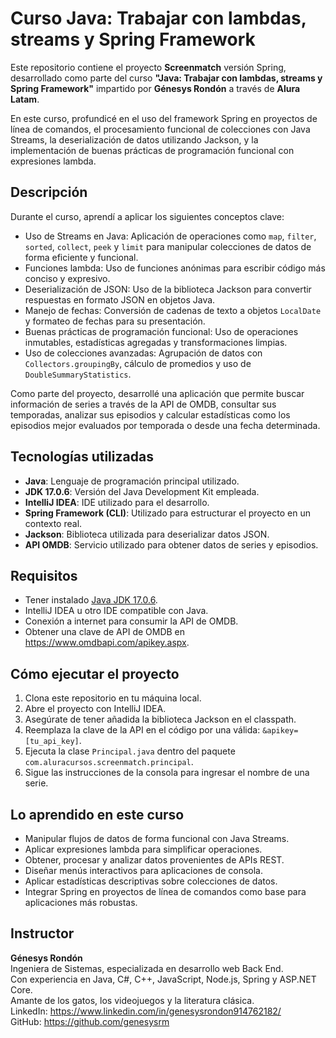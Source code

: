 # Curso Java: Trabajar con lambdas, streams y Spring Framework

Este repositorio contiene el proyecto **Screenmatch** versión Spring, desarrollado como parte del curso **"Java: Trabajar con lambdas, streams y Spring Framework"** impartido por **Génesys Rondón** a través de **Alura Latam**.

En este curso, profundicé en el uso del framework Spring en proyectos de línea de comandos, el procesamiento funcional de colecciones con Java Streams, la deserialización de datos utilizando Jackson, y la implementación de buenas prácticas de programación funcional con expresiones lambda.

## Descripción
Durante el curso, aprendí a aplicar los siguientes conceptos clave:

- Uso de Streams en Java: Aplicación de operaciones como `map`, `filter`, `sorted`, `collect`, `peek` y `limit` para manipular colecciones de datos de forma eficiente y funcional.
- Funciones lambda: Uso de funciones anónimas para escribir código más conciso y expresivo.
- Deserialización de JSON: Uso de la biblioteca Jackson para convertir respuestas en formato JSON en objetos Java.
- Manejo de fechas: Conversión de cadenas de texto a objetos `LocalDate` y formateo de fechas para su presentación.
- Buenas prácticas de programación funcional: Uso de operaciones inmutables, estadísticas agregadas y transformaciones limpias.
- Uso de colecciones avanzadas: Agrupación de datos con `Collectors.groupingBy`, cálculo de promedios y uso de `DoubleSummaryStatistics`.

Como parte del proyecto, desarrollé una aplicación que permite buscar información de series a través de la API de OMDB, consultar sus temporadas, analizar sus episodios y calcular estadísticas como los episodios mejor evaluados por temporada o desde una fecha determinada.

## Tecnologías utilizadas
- **Java**: Lenguaje de programación principal utilizado.
- **JDK 17.0.6**: Versión del Java Development Kit empleada.
- **IntelliJ IDEA**: IDE utilizado para el desarrollo.
- **Spring Framework (CLI)**: Utilizado para estructurar el proyecto en un contexto real.
- **Jackson**: Biblioteca utilizada para deserializar datos JSON.
- **API OMDB**: Servicio utilizado para obtener datos de series y episodios.

## Requisitos
- Tener instalado [Java JDK 17.0.6](https://www.oracle.com/java/technologies/javase/jdk17-archive-downloads.html).
- IntelliJ IDEA u otro IDE compatible con Java.
- Conexión a internet para consumir la API de OMDB.
- Obtener una clave de API de OMDB en https://www.omdbapi.com/apikey.aspx.

## Cómo ejecutar el proyecto
1. Clona este repositorio en tu máquina local.
2. Abre el proyecto con IntelliJ IDEA.
3. Asegúrate de tener añadida la biblioteca Jackson en el classpath.
4. Reemplaza la clave de la API en el código por una válida: `&apikey=[tu_api_key]`.
5. Ejecuta la clase `Principal.java` dentro del paquete `com.aluracursos.screenmatch.principal`.
6. Sigue las instrucciones de la consola para ingresar el nombre de una serie.

## Lo aprendido en este curso
- Manipular flujos de datos de forma funcional con Java Streams.
- Aplicar expresiones lambda para simplificar operaciones.
- Obtener, procesar y analizar datos provenientes de APIs REST.
- Diseñar menús interactivos para aplicaciones de consola.
- Aplicar estadísticas descriptivas sobre colecciones de datos.
- Integrar Spring en proyectos de línea de comandos como base para aplicaciones más robustas.

## Instructor
**Génesys Rondón**  
Ingeniera de Sistemas, especializada en desarrollo web Back End.  
Con experiencia en Java, C#, C++, JavaScript, Node.js, Spring y ASP.NET Core.  
Amante de los gatos, los videojuegos y la literatura clásica.  
LinkedIn: https://www.linkedin.com/in/genesysrondon914762182/  
GitHub: https://github.com/genesysrm
